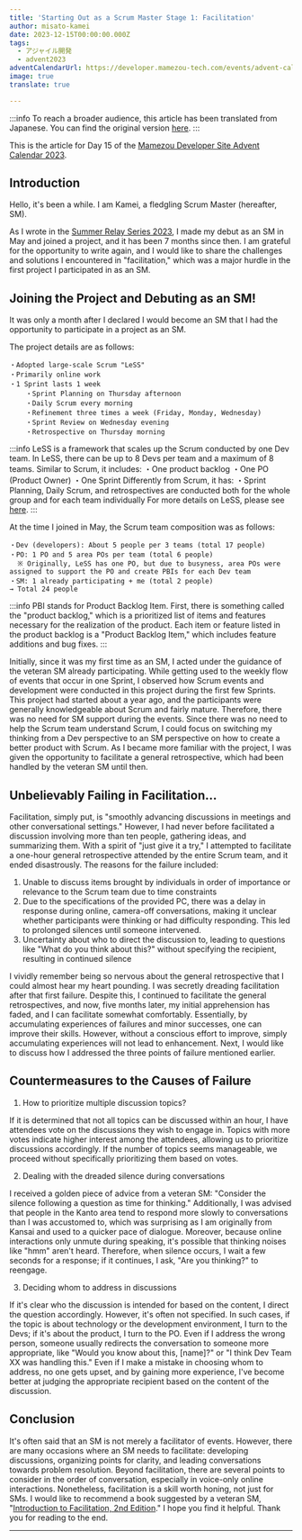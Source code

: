 ```yaml
---
title: 'Starting Out as a Scrum Master Stage 1: Facilitation'
author: misato-kamei
date: 2023-12-15T00:00:00.000Z
tags:
  - アジャイル開発
  - advent2023
adventCalendarUrl: https://developer.mamezou-tech.com/events/advent-calendar/2023/
image: true
translate: true

---
```


:::info
To reach a broader audience, this article has been translated from Japanese.
You can find the original version [here](https://developer.mamezou-tech.com/blogs/2023/12/15/fledgling-scrum-master-stage1/).
:::



This is the article for Day 15 of the [Mamezou Developer Site Advent Calendar 2023](/events/advent-calendar/2023/).

## Introduction
Hello, it's been a while. I am Kamei, a fledgling Scrum Master (hereafter, SM).

As I wrote in the [Summer Relay Series 2023](https://developer.mamezou-tech.com/blogs/2023/07/27/consultation-for-fledgling-scrum-masters/), I made my debut as an SM in May and joined a project, and it has been 7 months since then. I am grateful for the opportunity to write again, and I would like to share the challenges and solutions I encountered in "facilitation," which was a major hurdle in the first project I participated in as an SM.

## Joining the Project and Debuting as an SM!
It was only a month after I declared I would become an SM that I had the opportunity to participate in a project as an SM.

The project details are as follows:

    ・Adopted large-scale Scrum "LeSS"
    ・Primarily online work
    ・1 Sprint lasts 1 week
        ・Sprint Planning on Thursday afternoon
        ・Daily Scrum every morning
        ・Refinement three times a week (Friday, Monday, Wednesday)
        ・Sprint Review on Wednesday evening
        ・Retrospective on Thursday morning

:::info
LeSS is a framework that scales up the Scrum conducted by one Dev team. In LeSS, there can be up to 8 Devs per team and a maximum of 8 teams. Similar to Scrum, it includes:
    ・One product backlog
    ・One PO (Product Owner)
    ・One Sprint
Differently from Scrum, it has:
    ・Sprint Planning, Daily Scrum, and retrospectives are conducted both for the whole group and for each team individually
For more details on LeSS, please see [here](https://less.works/jp/less/framework).
:::

At the time I joined in May, the Scrum team composition was as follows:

    ・Dev (developers): About 5 people per 3 teams (total 17 people)
    ・PO: 1 PO and 5 area POs per team (total 6 people)
      ※ Originally, LeSS has one PO, but due to busyness, area POs were assigned to support the PO and create PBIs for each Dev team
    ・SM: 1 already participating + me (total 2 people)
    → Total 24 people

:::info
PBI stands for Product Backlog Item. First, there is something called the "product backlog," which is a prioritized list of items and features necessary for the realization of the product. Each item or feature listed in the product backlog is a "Product Backlog Item," which includes feature additions and bug fixes.
:::

Initially, since it was my first time as an SM, I acted under the guidance of the veteran SM already participating. While getting used to the weekly flow of events that occur in one Sprint, I observed how Scrum events and development were conducted in this project during the first few Sprints. This project had started about a year ago, and the participants were generally knowledgeable about Scrum and fairly mature. Therefore, there was no need for SM support during the events. Since there was no need to help the Scrum team understand Scrum, I could focus on switching my thinking from a Dev perspective to an SM perspective on how to create a better product with Scrum. As I became more familiar with the project, I was given the opportunity to facilitate a general retrospective, which had been handled by the veteran SM until then.

## Unbelievably Failing in Facilitation...

Facilitation, simply put, is "smoothly advancing discussions in meetings and other conversational settings." However, I had never before facilitated a discussion involving more than ten people, gathering ideas, and summarizing them. With a spirit of "just give it a try," I attempted to facilitate a one-hour general retrospective attended by the entire Scrum team, and it ended disastrously. The reasons for the failure included:

1) Unable to discuss items brought by individuals in order of importance or relevance to the Scrum team due to time constraints
2) Due to the specifications of the provided PC, there was a delay in response during online, camera-off conversations, making it unclear whether participants were thinking or had difficulty responding. This led to prolonged silences until someone intervened.
3) Uncertainty about who to direct the discussion to, leading to questions like "What do you think about this?" without specifying the recipient, resulting in continued silence

I vividly remember being so nervous about the general retrospective that I could almost hear my heart pounding. I was secretly dreading facilitation after that first failure. Despite this, I continued to facilitate the general retrospectives, and now, five months later, my initial apprehension has faded, and I can facilitate somewhat comfortably. Essentially, by accumulating experiences of failures and minor successes, one can improve their skills. However, without a conscious effort to improve, simply accumulating experiences will not lead to enhancement. Next, I would like to discuss how I addressed the three points of failure mentioned earlier.

## Countermeasures to the Causes of Failure

1) How to prioritize multiple discussion topics?

If it is determined that not all topics can be discussed within an hour, I have attendees vote on the discussions they wish to engage in. Topics with more votes indicate higher interest among the attendees, allowing us to prioritize discussions accordingly. If the number of topics seems manageable, we proceed without specifically prioritizing them based on votes.

2) Dealing with the dreaded silence during conversations

I received a golden piece of advice from a veteran SM: "Consider the silence following a question as time for thinking." Additionally, I was advised that people in the Kanto area tend to respond more slowly to conversations than I was accustomed to, which was surprising as I am originally from Kansai and used to a quicker pace of dialogue. Moreover, because online interactions only unmute during speaking, it's possible that thinking noises like "hmm" aren't heard. Therefore, when silence occurs, I wait a few seconds for a response; if it continues, I ask, "Are you thinking?" to reengage.

3) Deciding whom to address in discussions

If it's clear who the discussion is intended for based on the content, I direct the question accordingly. However, it's often not specified. In such cases, if the topic is about technology or the development environment, I turn to the Devs; if it's about the product, I turn to the PO. Even if I address the wrong person, someone usually redirects the conversation to someone more appropriate, like "Would you know about this, [name]?" or "I think Dev Team XX was handling this." Even if I make a mistake in choosing whom to address, no one gets upset, and by gaining more experience, I've become better at judging the appropriate recipient based on the content of the discussion.

## Conclusion

It's often said that an SM is not merely a facilitator of events. However, there are many occasions where an SM needs to facilitate: developing discussions, organizing points for clarity, and leading conversations towards problem resolution. Beyond facilitation, there are several points to consider in the order of conversation, especially in voice-only online interactions. Nonetheless, facilitation is a skill worth honing, not just for SMs. I would like to recommend a book suggested by a veteran SM, "[Introduction to Facilitation, 2nd Edition](https://www.amazon.co.jp/dp/4532113989/)." I hope you find it helpful. Thank you for reading to the end.

---
